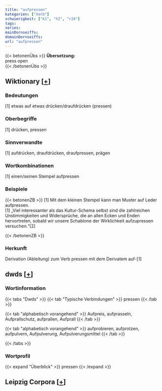 ```yaml
---
title: "aufpressen"
kategorien: ["Verb"]
schwierigkeit: ["k1", "h2", "r24"]
tags:
series:
mainDornseiffs:
domainDornseiffs:
url: "aufpressen"
---
```


{{< betonenÜbs >}}
**Übersetzung:**  
press open  
{{< /betonenÜbs >}}

## Wiktionary [[+](https://de.wiktionary.org/wiki/aufpressen)]

### Bedeutungen
[1] etwas auf etwas drücken/draufdrücken (pressen)  

### Oberbegriffe
[1] drücken, pressen  

### Sinnverwandte
[1] aufdrücken, draufdrücken, draufpressen, prägen  

### Wortkombinationen
[1] einen/seinen Stempel aufpressen  

### Beispiele
{{< betonenZB >}}
[1] Mit dem kleinen Stempel kann man Muster auf Leder aufpressen.  
[1] „Viel interessanter als das Kultur-Schema selbst sind die zahlreichen Unstimmigkeiten und Widersprüche, die an allen Ecken und Enden hervortreten, sobald wir unsere Schablone der Wirklichkeit aufzupressen versuchen.“[2]  

{{< /betonenZB >}}
### Herkunft
Derivation (Ableitung) zum Verb pressen mit dem Derivatem auf-[1]  



## dwds [[+](https://www.dwds.de/wb/aufpressen)]

### Wortinformation
{{< tabs "Dwds" >}}
{{< tab "Typische Verbindungen" >}}
pressen
{{< /tab >}}

{{< tab "alphabetisch vorangehend" >}}
Aufpreis, aufprasseln, Aufprallschutz, aufprallen, Aufprall
{{< /tab >}}

{{< tab "alphabetisch vorangehend" >}}
aufprobieren, aufprotzen, aufpulvern, Aufpulverung, Aufpulverungsmittel
{{< /tab >}}

{{< /tabs >}}

### Wortprofil
{{< expand "Überblick" >}} pressen {{< /expand >}}

## Leipzig Corpora [[+](https://corpora.uni-leipzig.de/en/res?word=aufpressen&corpusId=deu_newscrawl-public_2018)]

